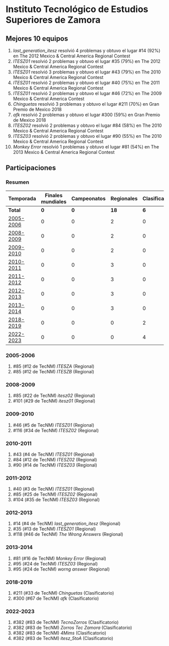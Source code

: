 ---
---

# Instituto  Tecnológico de Estudios Superiores de Zamora

## Mejores 10 equipos

1. _last_generation_itesz_ resolvió 4 problemas y obtuvo el lugar #14 (92%) en The 2012 Mexico & Central America Regional Contest
1. _ITESZ01_ resolvió 2 problemas y obtuvo el lugar #35 (79%) en The 2012 Mexico & Central America Regional Contest
1. _ITESZ01_ resolvió 3 problemas y obtuvo el lugar #43 (79%) en The 2010 Mexico & Central America Regional Contest
1. _ITESZ01_ resolvió 2 problemas y obtuvo el lugar #40 (75%) en The 2011 Mexico & Central America Regional Contest
1. _ITESZ01_ resolvió 2 problemas y obtuvo el lugar #46 (72%) en The 2009 Mexico & Central America Contest
1. _Chinguetas_ resolvió 3 problemas y obtuvo el lugar #211 (70%) en Gran Premio de Mexico 2018
1. _afk_ resolvió 2 problemas y obtuvo el lugar #300 (59%) en Gran Premio de Mexico 2018
1. _ITESZ02_ resolvió 2 problemas y obtuvo el lugar #84 (58%) en The 2010 Mexico & Central America Regional Contest
1. _ITESZ03_ resolvió 2 problemas y obtuvo el lugar #90 (55%) en The 2010 Mexico & Central America Regional Contest
1. _Monkey Error_ resolvió 1 problemas y obtuvo el lugar #81 (54%) en The 2013 Mexico & Central America Regional Contest

## Participaciones

### Resumen

| Temporada | Finales mundiales | Campeonatos | Regionales | Clasificatorios | Equipos |
| --- | --- | --- | --- | --- | --- |
| **Total** | **0** | **0** | **18** | **6** | **24** |
| [2005-2006](#2005-2006) | 0 | 0 | 2 | 0 | 2 |
| [2008-2009](#2008-2009) | 0 | 0 | 2 | 0 | 2 |
| [2009-2010](#2009-2010) | 0 | 0 | 2 | 0 | 2 |
| [2010-2011](#2010-2011) | 0 | 0 | 3 | 0 | 3 |
| [2011-2012](#2011-2012) | 0 | 0 | 3 | 0 | 3 |
| [2012-2013](#2012-2013) | 0 | 0 | 3 | 0 | 3 |
| [2013-2014](#2013-2014) | 0 | 0 | 3 | 0 | 3 |
| [2018-2019](#2018-2019) | 0 | 0 | 0 | 2 | 2 |
| [2022-2023](#2022-2023) | 0 | 0 | 0 | 4 | 4 |

### 2005-2006

1. #85 (#12 de TecNM) _ITESZA_ (Regional)
1. #85 (#12 de TecNM) _ITESZB_ (Regional)

### 2008-2009

1. #85 (#22 de TecNM) _itesz02_ (Regional)
1. #101 (#29 de TecNM) _itesz01_ (Regional)

### 2009-2010

1. #46 (#5 de TecNM) _ITESZ01_ (Regional)
1. #116 (#34 de TecNM) _ITESZ02_ (Regional)

### 2010-2011

1. #43 (#4 de TecNM) _ITESZ01_ (Regional)
1. #84 (#12 de TecNM) _ITESZ02_ (Regional)
1. #90 (#14 de TecNM) _ITESZ03_ (Regional)

### 2011-2012

1. #40 (#3 de TecNM) _ITESZ01_ (Regional)
1. #85 (#25 de TecNM) _ITESZ02_ (Regional)
1. #104 (#35 de TecNM) _ITESZ03_ (Regional)

### 2012-2013

1. #14 (#4 de TecNM) _last_generation_itesz_ (Regional)
1. #35 (#13 de TecNM) _ITESZ01_ (Regional)
1. #118 (#46 de TecNM) _The Wrong Answers_ (Regional)

### 2013-2014

1. #81 (#16 de TecNM) _Monkey Error_ (Regional)
1. #95 (#24 de TecNM) _ITESZ03_ (Regional)
1. #95 (#24 de TecNM) _worng answer_ (Regional)

### 2018-2019

1. #211 (#33 de TecNM) _Chinguetas_ (Clasificatorio)
1. #300 (#67 de TecNM) _afk_ (Clasificatorio)

### 2022-2023

1. #382 (#83 de TecNM) _TecnoZorros_ (Clasificatorio)
1. #382 (#83 de TecNM) _Zorros Tec Zamora_ (Clasificatorio)
1. #382 (#83 de TecNM) _4Mims_ (Clasificatorio)
1. #382 (#83 de TecNM) _itesz_5toA_ (Clasificatorio)




